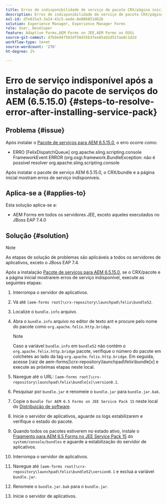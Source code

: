 ```yaml
---
title: Erros de indisponibilidade de serviço de pacote CRX/página inicial após a instalação do service pack mais recente do 6.5.15.0
description: Erros de indisponibilidade de serviço de pacote CRX/página inicial após a instalação do service pack mais recente do 6.5.15.0
exl-id: dfe015a3-3a24-41c5-aede-8e086851d62b
solution: Experience Manager, Experience Manager Forms
role: User, Developer
feature: Adaptive Forms,AEM Forms on JEE,AEM Forms on OSGi
source-git-commit: d7b9e947503df58435b3fee85a92d51fae8c1d2d
workflow-type: tm+mt
source-wordcount: '276'
ht-degree: 2%

---
```


# Erro de serviço indisponível após a instalação do pacote de serviços do AEM (6.5.15.0) {#steps-to-resolve-error-after-installing-service-pack}

## Problema {#issue}

Após instalar o [Pacote de serviços para AEM 6.5.15.0](https://experience.adobe.com/#/downloads/content/software-distribution/en/aem.html?package=/content/software-distribution/en/details.html/content/dam/aem/public/adobe/packages/cq650/servicepack/aem-service-pkg-6.5.15.0.zip), o erro ocorre como:
* ERRO [FelixDispatchQueue] org.apache.sling.scripting.console FrameworkEvent ERROR (org.osgi.framework.BundleException: não é possível resolver org.apache.sling.scripting.console

Após instalar o pacote de serviço AEM 6.5.15.0, o CRX/bundle e a página inicial mostram erros de serviço indisponíveis.

## Aplica-se a {#applies-to}

Esta solução aplica-se a:
* AEM Forms em todos os servidores JEE, exceto aqueles executados no JBoss EAP 7.4.0

## Solução {#solution}

>[!NOTE]
>
>As etapas de solução de problemas são aplicáveis a todos os servidores de aplicativos, exceto o JBoss EAP 7.4.

Após a instalação [Pacote de serviços para AEM 6.5.15.0](https://experience.adobe.com/#/downloads/content/software-distribution/en/aem.html?package=/content/software-distribution/en/details.html/content/dam/aem/public/adobe/packages/cq650/servicepack/aem-service-pkg-6.5.15.0.zip), se o CRX/pacote e a página inicial mostrarem erros de serviço indisponível, execute as seguintes etapas:

1. Interrompa o servidor de aplicativos.
1. Vá até `[aem-forms root]\crx-repository\launchpad\felix\bundle52`.
1. Localize o `bundle.info` arquivo.
1. Abra o `bundle.info` arquivo no editor de texto ant e procure pelo nome do pacote como `org.apache.felix.http.bridge`.

   >[!NOTE]
   >
   >Caso a variável `bundle.info` em `bundle52` não contém o `org.apache.felix.http.bridge` pacote, verifique o número do pacote em colchetes ao lado da tag `org.apache.felix.http.bridge`. Em seguida, acesse [raiz de aem-forms]\crx-repository\launchpad\felix\bundle[x] e execute as próximas etapas neste local.

1. Navegue até o URL: `[aem-forms root]\crx-repository\launchpad\felix\bundle[x]\version0.1`.
1. Pesquisar por `bundle.jar` e renomeie o `bundle.jar` para `bundle.jar.bak`.
1. Copie o `Bundle for AEM 6.5 Forms on JEE Service Pack 15` neste local do [Distribuição de software](https://experience.adobe.com/#/downloads/content/software-distribution/en/aem.html?package=/content/software-distribution/en/details.html/content/dam/aem/public/adobe/packages/cq650/featurepack/bundle.jar).
1. Inicie o servidor de aplicativos, aguarde os logs estabilizarem e verifique o estado do pacote.
1. Quando todos os pacotes estiverem no estado ativo, instale o [Fragmento para AEM 6.5 Forms no JEE Service Pack 15](https://experience.adobe.com/#/downloads/content/software-distribution/en/aem.html?package=/content/software-distribution/en/details.html/content/dam/aem/public/adobe/packages/cq650/featurepack/org.apache.felix.http.servlet-api-1.2.0_fragment_full.jar) do `system/console/bundles` e aguarde a estabilização do servidor de aplicativos.
1. Interrompa o servidor de aplicativos.
1. Navegue até `[aem-forms root]\crx-repository\launchpad\felix\bundle52\version0.1` e exclua a variável `bundle.jar`.
1. Renomeie o `bundle.jar.bak` para o `bundle.jar`.
1. Inicie o servidor de aplicativos.
